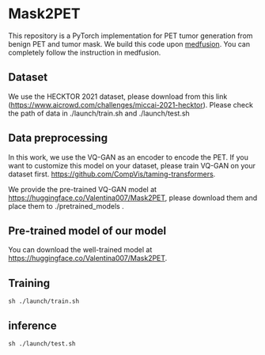 # Mask2PET
This repository is a PyTorch implementation for PET tumor generation from benign PET and tumor mask. We build this code upon [medfusion](https://github.com/mueller-franzes/medfusion). You can completely follow the instruction in medfusion.

## Dataset
We use the HECKTOR 2021 dataset, please download from this link (https://www.aicrowd.com/challenges/miccai-2021-hecktor). Please check the path of data in ./launch/train.sh and ./launch/test.sh

## Data preprocessing
In this work, we use the VQ-GAN as an encoder to encode the PET. If you want to customize this model on your dataset, please train VQ-GAN on your dataset first. https://github.com/CompVis/taming-transformers.

We provide the pre-trained VQ-GAN model at https://huggingface.co/Valentina007/Mask2PET, please download them and place them to ./pretrained_models .

## Pre-trained model of our model

You can download the well-trained model at https://huggingface.co/Valentina007/Mask2PET.

## Training 
```
sh ./launch/train.sh
```
## inference
```
sh ./launch/test.sh
```

